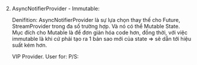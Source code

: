 2.  AsyncNotifierProvider - Immutable:

    Denifition:
    AsyncNotifierProvider là sự lựa chọn thay thế cho Future, StreamProvider trong đa số trường hợp.
    Và nó có thể Mutable State. Mục đích cho Mutable là để đơn giản hóa code hơn,
    đồng thời, với việc immutable là khi cứ phải tạo ra 1 bản sao mới của state => sẽ dẫn tới hiệu suất
    kém hơn.

    VIP Provider.
    User for:
    P/S:
